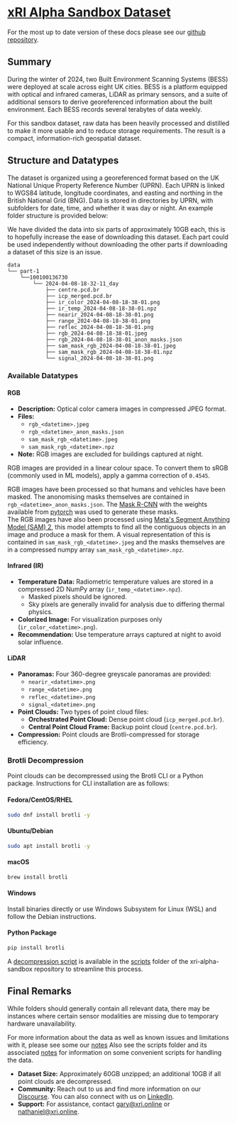 
# [xRI Alpha Sandbox Dataset](https://www.xri.online/)

For the most up to date version of these docs please see our [github repository](https://github.com/abc-rp/xri-alpha-sandbox).

## Summary
During the winter of 2024, two Built Environment Scanning Systems (BESS) were deployed at scale across eight UK cities. BESS is a platform equipped with optical and infrared cameras, LiDAR as primary sensors, and a suite of additional sensors to derive georeferenced information about the built environment. Each BESS records several terabytes of data weekly.

For this sandbox dataset, raw data has been heavily processed and distilled to make it more usable and to reduce storage requirements. The result is a compact, information-rich geospatial dataset.

## Structure and Datatypes
The dataset is organized using a georeferenced format based on the UK National Unique Property Reference Number (UPRN). Each UPRN is linked to WGS84 latitude, longitude coordinates, and easting and northing in the British National Grid (BNG). Data is stored in directories by UPRN, with subfolders for date, time, and whether it was day or night. An example folder structure is provided below:

We have divided the data into six parts of approximately 10GB each, this is to hopefully increase the ease of downloading this dataset. Each part could be used independently without downloading the other parts if downloading a dataset of this size is an issue.
```
data
└── part-1
    └──100100136730
        └── 2024-04-08-18-32-11_day
            ├── centre.pcd.br
            ├── icp_merged.pcd.br
            ├── ir_color_2024-04-08-18-38-01.png
            ├── ir_temp_2024-04-08-18-38-01.npz
            ├── nearir_2024-04-08-18-38-01.png
            ├── range_2024-04-08-18-38-01.png
            ├── reflec_2024-04-08-18-38-01.png
            ├── rgb_2024-04-08-18-38-01.jpeg
            ├── rgb_2024-04-08-18-38-01_anon_masks.json
            ├── sam_mask_rgb_2024-04-08-18-38-01.jpeg
            ├── sam_mask_rgb_2024-04-08-18-38-01.npz
            └── signal_2024-04-08-18-38-01.png
```

### Available Datatypes

#### RGB
- **Description:** Optical color camera images in compressed JPEG format.
- **Files:** 
  - `rgb_<datetime>.jpeg`
  - `rgb_<datetime>_anon_masks.json`
  - `sam_mask_rgb_<datetime>.jpeg`
  - `sam_mask_rgb_<datetime>.npz`
- **Note:** RGB images are excluded for buildings captured at night.

RGB images are provided in a linear colour space. To convert them to sRGB (commonly used in ML models), apply a gamma correction of `0.4545`.

RGB images have been processed so that humans and vehicles have been masked. The anonomising masks themselves are contained in `rgb_<datetime>_anon_masks.json`. The [Mask R-CNN](https://arxiv.org/pdf/1703.06870) with the weights available from [pytorch](https://pytorch.org/vision/stable/models/generated/torchvision.models.detection.maskrcnn_resnet50_fpn.html#maskrcnn-resnet50-fpn) was used to generate these masks.  
The RGB images have also been processed using [Meta's Segment Anything Model (SAM) 2](https://ai.meta.com/sam2/), this model attempts to find all the contiguous objects in an image and produce a mask for them. A visual representation of this is contained in `sam_mask_rgb_<datetime>.jpeg` and the masks themselves are in a compressed numpy array `sam_mask_rgb_<datetime>.npz`.

#### Infrared (IR)
- **Temperature Data:** Radiometric temperature values are stored in a compressed 2D NumPy array (`ir_temp_<datetime>.npz`).
  - Masked pixels should be ignored.
  - Sky pixels are generally invalid for analysis due to differing thermal physics.
- **Colorized Image:** For visualization purposes only (`ir_color_<datetime>.png`).
- **Recommendation:** Use temperature arrays captured at night to avoid solar influence.

#### LiDAR
- **Panoramas:** Four 360-degree greyscale panoramas are provided:
  - `nearir_<datetime>.png`
  - `range_<datetime>.png`
  - `reflec_<datetime>.png`
  - `signal_<datetime>.png`
- **Point Clouds:** Two types of point cloud files:
  - **Orchestrated Point Cloud:** Dense point cloud (`icp_merged.pcd.br`).
  - **Central Point Cloud Frame:** Backup point cloud (`centre.pcd.br`).
- **Compression:** Point clouds are Brotli-compressed for storage efficiency.

### Brotli Decompression
Point clouds can be decompressed using the Brotli CLI or a Python package. Instructions for CLI installation are as follows:

#### Fedora/CentOS/RHEL
```bash
sudo dnf install brotli -y
```

#### Ubuntu/Debian
```bash
sudo apt install brotli -y
```

#### macOS
```bash
brew install brotli
```

#### Windows
Install binaries directly or use Windows Subsystem for Linux (WSL) and follow the Debian instructions.

#### Python Package
```bash
pip install brotli 
```

A [decompression script](./scripts/br_decompress.py) is available in the [scripts](./scripts/) folder of the xri-alpha-sandbox repository to streamline this process.

## Final Remarks
While folders should generally contain all relevant data, there may be instances where certain sensor modalities are missing due to temporary hardware unavailability.

For more information about the data as well as known issues and limitations with it, please see some our [notes](data.md) Also see the scripts folder and its associated [notes](./scripts/scripts.md) for information on some convenient scripts for handling the data.

- **Dataset Size:** Approximately 60GB unzipped; an additional 10GB if all point clouds are decompressed.
- **Community:** Reach out to us and find more information on our [Discourse](https://community.xri.online/). You can also connect with us on [LinkedIn](https://www.linkedin.com/company/xri-online).
- **Support:** For assistance, contact [gary@xri.online](mailto:gary@xri.online) or [nathaniel@xri.online](mailto:nathaniel@xri.online).
